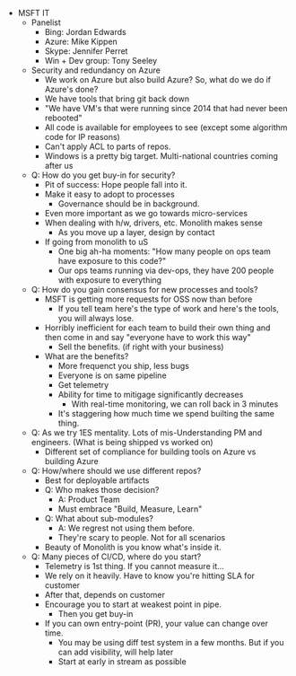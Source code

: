 * MSFT IT 
  * Panelist
    * Bing: Jordan Edwards
    * Azure: Mike Kippen
    * Skype: Jennifer Perret
    * Win + Dev group: Tony Seeley
  * Security and redundancy on Azure
    * We work on Azure but also build Azure?  So, what do we do if Azure's done?
    * We have tools that bring git back down
    * "We have VM's that were running since 2014 that had never been rebooted"
    * All code is available for employees to see (except some algorithm code for IP reasons)
    * Can't apply ACL to parts of repos.
    * Windows is a pretty big target.  Multi-national countries coming after us
  * Q: How do you get buy-in for security?
    * Pit of success:  Hope people fall into it.
    * Make it easy to adopt to processes
        * Governance should be in background.
    * Even more important as we go towards micro-services
    * When dealing with h/w, drivers, etc.  Monolith makes sense
        * As you move up a layer, design by contact
    * If going from monolith to uS
        * One big ah-ha moments:  "How many people on ops team have exposure to this code?"
        * Our ops teams running via dev-ops, they have 200 people with exposure to everything
  * Q: How do you gain consensus for new processes and tools?
    * MSFT is getting more requests for OSS now than before
      * If you tell team here's the type of work and here's the tools, you will always lose.
    * Horribly inefficient for each team to build their own thing and then come in and say "everyone have to work this way"
      * Sell the benefits.  (if right with your business)
    * What are the benefits?
      * More frequenct you ship, less bugs
      * Everyone is on same pipeline
      * Get telemetry
      * Ability for time to mitigage significantly decreases
        * With real-time monitoring, we can roll back in 3 minutes
      * It's staggering how much time we spend builting the same thing.
  * Q: As we try 1ES mentality.  Lots of mis-Understanding PM and engineers.  (What is being shipped vs worked on)
    * Different set of compliance for building tools on Azure vs building Azure
  * Q: How/where should we use different repos?
    * Best for deployable artifacts
    * Q: Who makes those decision?
        * A: Product Team
        * Must embrace "Build, Measure, Learn"
    * Q: What about sub-modules?
      * A: We regrest not using them before.
      * They're scary to people.  Not for all scenarios
    * Beauty of Monolith is you know what's inside it.
  * Q: Many pieces of CI/CD, where do you start?
    * Telemetry is 1st thing.  If you cannot measure it...
    * We rely on it heavily.  Have to know you're hitting SLA for customer
    * After that, depends on customer
    * Encourage you to start at weakest point in pipe.  
      * Then you get buy-in
    * If you can own entry-point (PR), your value can change over time.
      * You may be using diff test system in a few months.  But if you can add visibility, will help later
      * Start at early in stream as possible

